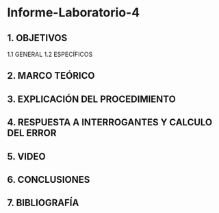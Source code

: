 # Informe-Laboratorio-4
## 1. OBJETIVOS
   1.1 GENERAL
   1.2 ESPECÍFICOS   
## 2. MARCO TEÓRICO
## 3. EXPLICACIÓN DEL PROCEDIMIENTO
## 4. RESPUESTA A INTERROGANTES Y CALCULO DEL ERROR
## 5. VIDEO
## 6. CONCLUSIONES
## 7. BIBLIOGRAFÍA 
